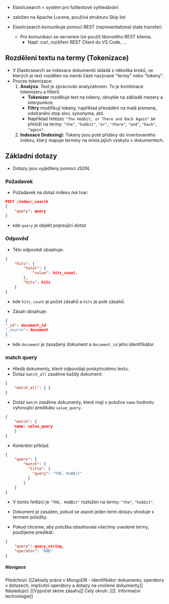 - Elasticsearch = systém pro fulltextové vyhledávání
- založen na Apache Lucene, používá strukturu Skip list

- Elasticsearch komunikuje pomocí REST (representational state transfer)
	- Pro komunikaci se serverem lze použít libovolého REST klienta.
		- Např. curl, rozšíření REST Client do VS Code, ...

## Rozdělení textu na termy (Tokenizace)
- V Elasticsearch se indexace dokumentů skládá z několika kroků, ve kterých je text rozdělen na menší části nazývané "termy" nebo "tokeny".
- Proces tokenizace:
	1. **Analýza**: Text je zpracován analyzátorem. To je kombinace tokenizeru a filterů
		- **Tokenizer** rozděluje text na tokeny, obvykle na základě mezery a interpunkce.
		- **Filtry** modifikují tokeny, například převádění na malá písmena, odstranění stop slov, synonyma, atd.
		- Například řetězec `"The Hobbit, or There and Back Again"` se přeloží na termy: `"the"`, `"hobbit"`, `"or"`, `"there"`, `"and"`, `"back"`, `"again"`.
	1. **Indexace (Indexing)**: Tokeny jsou poté přidány do invertovaného indexu, který mapuje termíny na místa jejich výskytu v dokumentech.

## Základní dotazy
- Dotazy jsou vyjádřeny pomocí JSON.

### Požadavek
- Požadavek na dotaz indexu má tvar:
```JSON
POST /index/_search 
{
	"query": query 
}
```
- kde `query` je objekt popisující *dotaz*

### Odpověď
- Tělo odpovědi obsahuje:
```JSON
{
	"hits": {
		"total": {
			"value": hits_count,
		},
		"hits": hits 
	}
}
```
- kde `hits_count` je počet zásahů a `hits` je pole zásahů.

- Zásah obsahuje:
```JSON
{
"_id": document_id
"_source": document
}
```
- kde `document` je zasažený dokument a `document_id` jeho identifikátor.

### match query
- Hledá dokumenty, které odpovídají poskytnutému textu.
- Dotaz `match_all` zasáhne každý dokument:
```JSON
{
	"match_all": { }
}
```

- Dotaz `match` zasáhne dokumenty, které mají v položce `name` hodnotu vyhovující predikátu `value_query`.
```JSON
{  
	"match": {
	name: value_query 
	}
}
```

- Konkrétní příklad:
```JSON
{  
	"query": {
	    "match": {
	      "title": {
			"query": "THE, HoBBit"
	      }
		} 
	}
}
```
- V tomto řetězci je `"THE, HoBBit"` rozložen na termy: `"the"`, `"hobbit"`.
- Dokument je zasažen, pokud se aspoň jeden term dotazu shoduje s termem položky.

- Pokud chceme, aby položka obsahovala všechny uvedené termy, použijeme predikát:
```JSON
{  
	"query": query_string, 
	"operator": "AND"
}
```



##### Navigace
Předchozí:  [[Základy práce v MongoDB - identifikátor dokumentu, operátory v dotazech, implicitní operátory a dotazy na vnořené dokumenty]]
Následující: [[Výpočet skóre zásahu]]
Celý okruh: [[2. Informační technologie]]